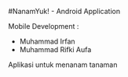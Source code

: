 #NanamYuk! - Android Application

Mobile Development :
- Muhammad Irfan
- Muhammad Rifki Aufa

Aplikasi untuk menanam tanaman
